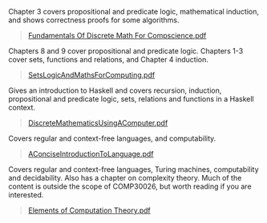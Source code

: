 Chapter 3 covers propositional and predicate logic, mathematical induction, and shows correctness proofs for some algorithms.

>[Fundamentals Of Discrete Math For Compscience.pdf](https://github.com/NanyuD-IVY/moc-dp-gi-materials/blob/main/moc/Fundamentals%20Of%20Discrete%20Math%20For%20Comp%20science.pdf)

Chapters 8 and 9 cover propositional and predicate logic.  Chapters 1-3 cover sets, functions and relations, and Chapter 4 induction.

>[SetsLogicAndMathsForComputing.pdf](https://github.com/NanyuD-IVY/moc-dp-gi-materials/blob/main/moc/SetsLogicAndMathsForComputing.pdf)

Gives an introduction to Haskell and covers recursion, induction, propositional and predicate logic, sets, relations and functions in a Haskell context.

>[DiscreteMathematicsUsingAComputer.pdf](https://github.com/NanyuD-IVY/moc-dp-gi-materials/blob/main/moc/DiscreteMathematicsUsingAComputer.pdf)

Covers regular and context-free languages, and computability.

>[AConciseIntroductionToLanguage.pdf](https://github.com/NanyuD-IVY/moc-dp-gi-materials/blob/main/moc/AConciseIntroductionToLanguage.pdf)

Covers regular and context-free languages, Turing machines, computability and decidability.  Also has a chapter on complexity theory. Much of the content is outside the scope of COMP30026, but worth reading if you are interested.

>[Elements of Computation Theory.pdf](https://github.com/NanyuD-IVY/moc-dp-gi-materials/blob/main/moc/ElementsOfComputationTheory.pdf)
